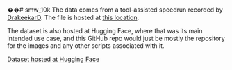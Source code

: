 ��#   s m w _ 1 0 k 
 
 The data comes from a tool-assisted speedrun recorded by [DrakeekarD](https://tasvideos.org/Users/Profile/DrakeekarD). The file is hosted at [this location](https://tasvideos.org/UserFiles/Info/637823197083827931).

The dataset is also hosted at Hugging Face, where that was its main intended use case, and this GitHub repo would just be mostly the repository for the images and any other scripts associated with it.

[Dataset hosted at Hugging Face](https://huggingface.co/datasets/ArthurFischel/smw_10k)
